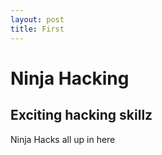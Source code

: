 ```yaml
---
layout: post
title: First
---
```


# Ninja Hacking

## Exciting hacking skillz

Ninja Hacks all up in here

